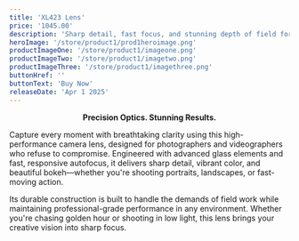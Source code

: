 ```yaml
---
title: 'XL423 Lens'
price: '1045.00'
description: 'Sharp detail, fast focus, and stunning depth of field for quality shots every time.'
heroImage: '/store/product1/prod1heroimage.png'
productImageOne: '/store/product1/imageone.png'
productImageTwo: '/store/product1/imagetwo.png'
productImageThree: '/store/product1/imagethree.png'
buttonHref: ''
buttonText: 'Buy Now'
releaseDate: 'Apr 1 2025'
---
```


<b><center>Precision Optics. Stunning Results.</center></b>

Capture every moment with breathtaking clarity using this high-performance camera lens, designed for photographers and videographers who refuse to compromise. Engineered with advanced glass elements and fast, responsive autofocus, it delivers sharp detail, vibrant color, and beautiful bokeh—whether you're shooting portraits, landscapes, or fast-moving action.

Its durable construction is built to handle the demands of field work while maintaining professional-grade performance in any environment. Whether you're chasing golden hour or shooting in low light, this lens brings your creative vision into sharp focus.
